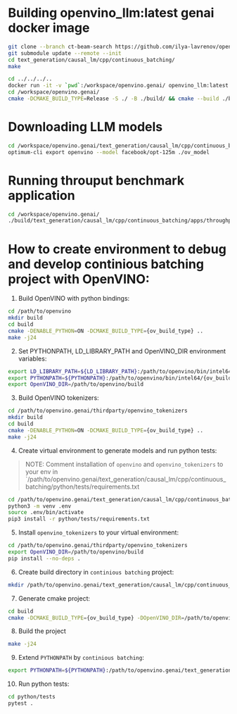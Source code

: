 # Building openvino_llm:latest genai docker image
```Bash
git clone --branch ct-beam-search https://github.com/ilya-lavrenov/openvino.genai.git
git submodule update --remote --init
cd text_generation/causal_lm/cpp/continuous_batching/
make
```

```Bash
cd ../../../..
docker run -it -v `pwd`:/workspace/openvino.genai/ openvino_llm:latest
cd /workspace/openvino.genai/
cmake -DCMAKE_BUILD_TYPE=Release -S ./ -B ./build/ && cmake --build ./build/ -j
```

# Downloading LLM models
```Bash
cd /workspace/openvino.genai/text_generation/causal_lm/cpp/continuous_batching/
optimum-cli export openvino --model facebook/opt-125m ./ov_model
```

# Running throuput benchmark application
```Bash
cd /workspace/openvino.genai/
./build/text_generation/causal_lm/cpp/continuous_batching/apps/throughput_benchmark --model /workspace/openvino.genai/text_generation/causal_lm/cpp/continuous_batching/ov_model --dataset /workspace/ShareGPT_V3_unfiltered_cleaned_split.json --dynamic_split_fuse --num_prompts 100 --device CPU --plugin_config {/"ENABLE_PROFILING/":true}
```


# How to create environment to debug and develop continious batching project with OpenVINO:

1. Build OpenVINO with python bindings:
```bash
cd /path/to/openvino
mkdir build
cd build
cmake -DENABLE_PYTHON=ON -DCMAKE_BUILD_TYPE={ov_build_type} ..
make -j24
```
2. Set PYTHONPATH, LD_LIBRARY_PATH and OpenVINO_DIR environment variables:
```bash
export LD_LIBRARY_PATH=${LD_LIBRARY_PATH}:/path/to/openvino/bin/intel64/{ov_build_type}
export PYTHONPATH=${PYTHONPATH}:/path/to/openvino/bin/intel64/{ov_build_type}/python:/path/to/openvino/tools/ovc
export OpenVINO_DIR=/path/to/openvino/build
```
3. Build OpenVINO tokenizers:
```bash
cd /path/to/openvino.genai/thirdparty/openvino_tokenizers
mkdir build
cd build
cmake -DENABLE_PYTHON=ON -DCMAKE_BUILD_TYPE={ov_build_type} ..
make -j24
```
4. Create virtual environment to generate models and run python tests:
> NOTE: Comment installation of `openvino` and `openvino_tokenizers` to your env in `/path/to/openvino.genai/text_generation/causal_lm/cpp/continuous_batching/python/tests/requirements.txt
```bash
cd /path/to/openvino.genai/text_generation/causal_lm/cpp/continuous_batching
python3 -m venv .env
source .env/bin/activate
pip3 install -r python/tests/requirements.txt
```
5. Install `openvino_tokenizers` to your virtual environment:
```bash
cd /path/to/openvino.genai/thirdparty/openvino_tokenizers
export OpenVINO_DIR=/path/to/openvino/build
pip install --no-deps .
```
6. Create build directory in `continious batching` project:
```bash
mkdir /path/to/openvino.genai/text_generation/causal_lm/cpp/continuous_batching/build
```
7. Generate cmake project:
```bash
cd build
cmake -DCMAKE_BUILD_TYPE={ov_build_type} -DOpenVINO_DIR=/path/to/openvino/build -DENABLE_APPS=ON -DENABLE_PYTHON=ON ..
```
8. Build the project
```bash
make -j24
```
9. Extend `PYTHONPATH` by `continious batching`:
```bash
export PYTHONPATH=${PYTHONPATH}:/path/to/openvino.genai/text_generation/causal_lm/cpp/continuous_batching/build/python
```
10. Run python tests:
```bash
cd python/tests
pytest .
```
